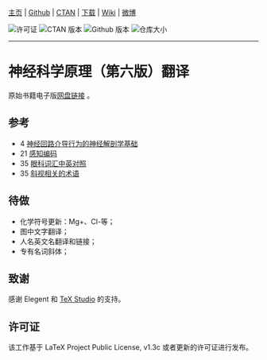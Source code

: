 <!-- Author : Dongsheng Deng & Liam Huang-->
<!-- Program Email: elegantlatex2e@gmail.com -->

[主页](https://elegantlatex.org/) | [Github](https://github.com/ElegantLaTeX/ElegantBook) | [CTAN](https://ctan.org/pkg/elegantbook) | [下载](https://github.com/ElegantLaTeX/ElegantBook/releases) | [Wiki](https://github.com/ElegantLaTeX/ElegantBook/wiki) | [微博](https://weibo.com/elegantlatex)

![许可证](https://img.shields.io/ctan/l/elegantbook.svg) ![CTAN 版本](https://img.shields.io/ctan/v/elegantbook.svg) ![Github 版本](https://img.shields.io/github/release/ElegantLaTeX/ElegantBook.svg) ![仓库大小](https://img.shields.io/github/repo-size/ElegantLaTeX/ElegantBook.svg)

-------

# 神经科学原理（第六版）翻译

原始书籍电子版[网盘链接](https://pan.baidu.com/s/1c0haMl287vFUA51rRusHaA?pwd=dong) 。

## 参考
* 4 [神经回路介导行为的神经解剖学基础](https://blog.csdn.net/qq_39318443/article/details/106892674)
* 21 [感知编码](https://www.dxy.cn/bbs/newweb/pc/post/40268362)
* 35 [眼科词汇中英对照](https://www.sohu.com/a/603321979_121124541)
* 35 [斜视相关的术语](https://wenku.baidu.com/view/f07cd2aebad528ea81c758f5f61fb7360b4c2b30.html) 

## 待做
* 化学符号更新：Mg+、Cl-等；
* 图中文字翻译；
* 人名英文名翻译和链接；
* 专有名词斜体；

## 致谢

感谢 Elegent 和 [TeX Studio](http://www.latexstudio.net/) 的支持。


## 许可证

该工作基于 LaTeX Project Public License, v1.3c 或者更新的许可证进行发布。


